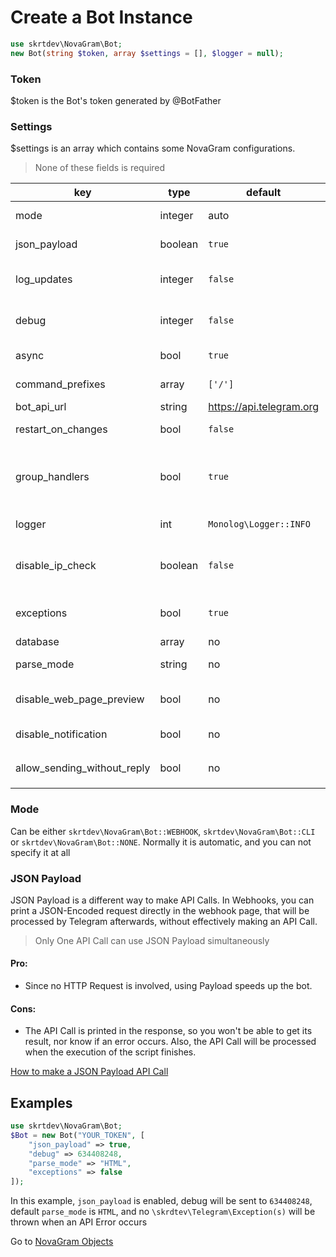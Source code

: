 # Create a Bot Instance

```php
use skrtdev\NovaGram\Bot;
new Bot(string $token, array $settings = [], $logger = null);
```

### Token
$token is the Bot's token generated by @BotFather

### Settings
$settings is an array which contains some NovaGram configurations.
> None of these fields is required

| key                         | type    | default                  | description                                                                                                             |
|-----------------------------|---------|--------------------------|-------------------------------------------------------------------------------------------------------------------------|
| mode                        | integer | auto                     | Mode for update handling (or no handling at all)                                                                        |
| json_payload                | boolean | `true`                   | Whether or not print json payload                                                                                       |
| log_updates                 | integer | `false`                  | Chat id where raw json updates will be sent (set to false to disable)                                                   |
| debug                       | integer | `false`                  | Chat id where debug logs will be sent if an api error occurs (set to false to disable)                                  |
| async                       | bool    | `true`                   | Whether or not process updates concurrently                                                                             |
| command_prefixes            | array   | `['/']`                  | Characters for commands prefixes. e.g. /start, .info                                                                    |
| bot_api_url                 | string  | https://api.telegram.org | Url for custom bot api                                                                                                  |
| restart_on_changes          | bool    | `false`                  | Auto restart when Bot file is edited                                                                                    |
| group_handlers              | bool    | `true`                   | Whether to execute all the handlers of an update in the same process (true), or fork a process for each handler (false) |
| logger                      | int     | `Monolog\Logger::INFO`   | `Monolog\Logger` constant for logging                                                                                   |
| disable_ip_check            | boolean | `false`                  | Whether or not disable telegram ip check (could be useful in case of reverse proxy, such as ngrok)                      |
| exceptions                  | bool    | `true`                   | Whether or not throw \skrtdev\Telegram\Exception(s) when API Errors occurs                                              |
| database                    | array   | no                       | [Database](database.md) connection info                                                                                 |
| parse_mode                  | string  | no                       | Default `parse_mode` for methods that require it                                                                        |
| disable_web_page_preview    | bool    | no                       | Default `disable_web_page_preview` for methods that require it                                                          |
| disable_notification        | bool    | no                       | Default `disable_notification` for methods that require it                                                              |
| allow_sending_without_reply | bool    | no                       | Default `allow_sending_without_reply` for methods that require it                                                       |

### Mode

Can be either `skrtdev\NovaGram\Bot::WEBHOOK`, `skrtdev\NovaGram\Bot::CLI` or `skrtdev\NovaGram\Bot::NONE`.
Normally it is automatic, and you can not specify it at all

### JSON Payload

JSON Payload is a different way to make API Calls.
In Webhooks, you can print a JSON-Encoded request directly in the webhook page, that will be processed by Telegram afterwards, without effectively making an API Call.
> Only One API Call can use JSON Payload simultaneously

#### Pro:
   * Since no HTTP Request is involved, using Payload speeds up the bot.

#### Cons:
   * The API Call is printed in the response, so you won't be able to get its result, nor know if an error occurs. Also, the API Call will be processed when the execution of the script finishes.

[How to make a JSON Payload API Call](requests.md)

## Examples

```php
use skrtdev\NovaGram\Bot;
$Bot = new Bot("YOUR_TOKEN", [
    "json_payload" => true,
    "debug" => 634408248,
    "parse_mode" => "HTML",
    "exceptions" => false
]);
```

In this example, `json_payload` is enabled, debug will be sent to `634408248`, default `parse_mode` is `HTML`, and no `\skrdtev\Telegram\Exception(s)` will be thrown when an API Error occurs

Go to [NovaGram Objects](objects.md)

